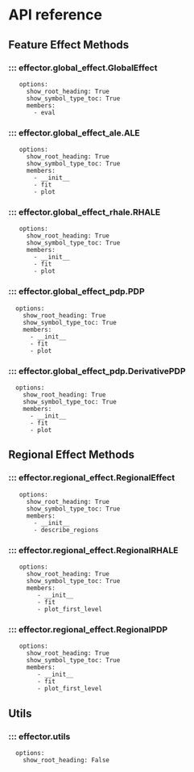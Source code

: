 # API reference

## Feature Effect Methods

### ::: effector.global_effect.GlobalEffect
       options:
         show_root_heading: True
         show_symbol_type_toc: True
         members:
           - eval

### ::: effector.global_effect_ale.ALE
       options:
         show_root_heading: True
         show_symbol_type_toc: True
         members:
           - __init__
           - fit
           - plot

### ::: effector.global_effect_rhale.RHALE
       options:
         show_root_heading: True
         show_symbol_type_toc: True
         members:
           - __init__
           - fit
           - plot

### ::: effector.global_effect_pdp.PDP
      options:
        show_root_heading: True
        show_symbol_type_toc: True
        members:
          - __init__
          - fit
          - plot

### ::: effector.global_effect_pdp.DerivativePDP
      options:
        show_root_heading: True
        show_symbol_type_toc: True
        members:
          - __init__
          - fit
          - plot


## Regional Effect Methods

### ::: effector.regional_effect.RegionalEffect
       options:
         show_root_heading: True
         show_symbol_type_toc: True
         members:
           - __init__
           - describe_regions


### ::: effector.regional_effect.RegionalRHALE
       options:
         show_root_heading: True
         show_symbol_type_toc: True
         members:
            - __init__
            - fit
            - plot_first_level

### ::: effector.regional_effect.RegionalPDP
       options:
         show_root_heading: True
         show_symbol_type_toc: True
         members:
            - __init__
            - fit
            - plot_first_level


## Utils
### ::: effector.utils
      options:
        show_root_heading: False
